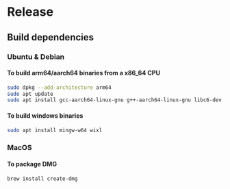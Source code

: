 # Release

## Build dependencies

### Ubuntu & Debian

#### To build arm64/aarch64 binaries from a x86_64 CPU

```bash
sudo dpkg --add-architecture arm64
sudo apt update
sudo apt install gcc-aarch64-linux-gnu g++-aarch64-linux-gnu libc6-dev:arm64
```

#### To build windows binaries

```bash
sudo apt install mingw-w64 wixl
```

### MacOS

#### To package DMG

```bash
brew install create-dmg
```